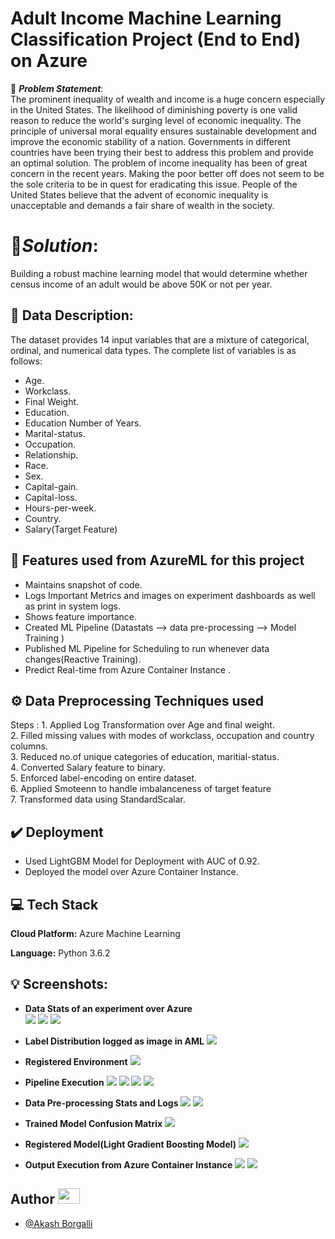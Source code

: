 # Adult Income Machine Learning Classification Project (End to End) on Azure


🚩 ***Problem Statement***: \
The prominent inequality of wealth and income is
a huge concern especially in the United States. The likelihood
of diminishing poverty is one valid reason to reduce the world's
surging level of economic inequality. The principle of universal
moral equality ensures sustainable development and improve
the economic stability of a nation. Governments in different
countries have been trying their best to address this problem and
provide an optimal solution. The problem of income inequality
has been of great concern in the recent years. Making the
poor better off does not seem to be the sole criteria to be in
quest for eradicating this issue. People of the United States
believe that the advent of economic inequality is unacceptable
and demands a fair share of wealth in the society.



# 🎯***Solution***:
Building a robust machine learning model that would determine whether census income of an adult would be above 50K or not per year.




## 📜 Data Description:
The dataset provides 14 input variables that are a mixture of categorical, ordinal, and numerical data types. The complete list of variables is as follows:

- Age.
- Workclass.
- Final Weight.
- Education.
- Education Number of Years.
- Marital-status.
- Occupation.
- Relationship.
- Race.
- Sex.
- Capital-gain.
- Capital-loss.
- Hours-per-week.
- Country.
- Salary(Target Feature)

## 📝 Features used from AzureML for this project

- Maintains snapshot of code.
- Logs Important Metrics and images on experiment dashboards as well as print in system logs.
- Shows feature importance.
- Created ML Pipeline (Datastats --> data pre-processing --> Model Training )
- Published ML Pipeline for Scheduling to run whenever data changes(Reactive Training).
- Predict Real-time from Azure Container Instance .



## ⚙️ Data Preprocessing Techniques used
Steps : 1. Applied Log Transformation over Age and final weight.\
2. Filled missing values with modes of workclass, occupation and country columns.\
3. Reduced no.of unique categories of education, maritial-status.\
4. Converted Salary feature to binary.\
5. Enforced label-encoding on entire dataset.\
6. Applied Smoteenn to handle imbalanceness of target feature\
7. Transformed data using StandardScalar.



## ✔️ Deployment
- Used LightGBM Model for Deployment with AUC of 0.92.
- Deployed the model over Azure Container Instance.



## 💻 Tech Stack

**Cloud Platform:**  Azure Machine Learning 

**Language:** Python 3.6.2


## 💡 Screenshots:
- **Data Stats of an experiment over Azure**\
![](screenshots/Experiment%20DataStats.PNG)
![](screenshots/metrics.PNG)
![](screenshots/data_stats_metric.PNG)

- **Label Distribution logged as image in AML**
![](screenshots/label%20distribution.PNG)

- **Registered Environment**
![](screenshots/env.PNG)

- **Pipeline Execution**
![](screenshots/adult_classification_pipeline.PNG)
![](screenshots/pipeline_overview.PNG)
![](screenshots/pipeline_endpoint.PNG)
![](screenshots/model_explanation.PNG)

- **Data Pre-processing Stats and Logs**
![](screenshots/prep_data_stats.PNG)
![](screenshots/prep_data_log.PNG)

- **Trained Model Confusion Matrix**
![](screenshots/train.PNG)


- **Registered Model(Light Gradient Boosting Model)**
![](screenshots/Registered%20Model.PNG)

- **Output Execution from Azure Container Instance**
![](screenshots/pred_vscode.PNG)
![](screenshots/prediction.PNG)




## Author <img src="https://raw.githubusercontent.com/TheDudeThatCode/TheDudeThatCode/master/Assets/Developer.gif" width=35 height=25>

- [@Akash Borgalli](https://www.linkedin.com/in/akashborgalli/)

